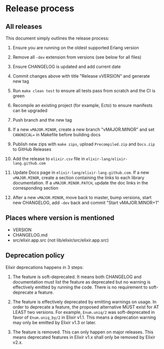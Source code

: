 # Release process

## All releases

This document simply outlines the release process:

1. Ensure you are running on the oldest supported Erlang version

2. Remove all `-dev` extension from versions (see below for all files)

3. Ensure CHANGELOG is updated and add current date

4. Commit changes above with title "Release vVERSION" and generate new tag

5. Run `make clean test` to ensure all tests pass from scratch and the CI is green

6. Recompile an existing project (for example, Ecto) to ensure manifests can be upgraded

7. Push branch and the new tag

8. If a new `vMAJOR.MINOR`, create a new branch "vMAJOR.MINOR" and set `CANONICAL=` in Makefile before building docs

9. Publish new zips with `make zips`, upload `Precompiled.zip` and `Docs.zip` to GitHub Releases

10. Add the release to `elixir.csv` file in `elixir-lang/elixir-lang.github.com`

11. Update Docs page in `elixir-lang/elixir-lang.github.com`. If a new `vMAJOR.MINOR`, create a section containing the links to each library documentation. If a `vMAJOR.MINOR.PATCH`, update the doc links in the corresponding section

12. After a new `vMAJOR.MINOR`, move back to master, bump versions, start new CHANGELOG, add `-dev` back and commit "Start vMAJOR.MINOR+1"

## Places where version is mentioned

* VERSION
* CHANGELOG.md
* src/elixir.app.src (not lib/elixir/src/elixir.app.src)

## Deprecation policy

Elixir deprecations happens in 3 steps:

  1. The feature is soft-deprecated. It means both CHANGELOG and documentation must list the feature as deprecated but no warning is effectively emitted by running the code. There is no requirement to soft-deprecate a feature.

  2. The feature is effectively deprecated by emitting warnings on usage. In order to deprecate a feature, the proposed alternative MUST exist for AT LEAST two versions. For example, `Enum.uniq/2` was soft-deprecated in favor of `Enum.uniq_by/2` in Elixir v1.1. This means a deprecation warning may only be emitted by Elixir v1.3 or later.

  3. The feature is removed. This can only happen on major releases. This means deprecated features in Elixir v1.x shall only be removed by Elixir v2.x.
